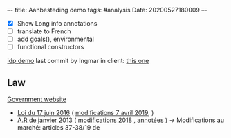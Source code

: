 –-
title: Aanbesteding demo
tags: #analysis
Date: 20200527180009
–-

- [x] Show Long info annotations
- [ ] translate to French
- [ ] add goals(), environmental
- [ ] functional constructors

[idp demo](http://idp.adaptiveplanet.com/)
last commit by Ingmar in client: [this one](https://gitlab.com/krr/autoconfig3/-/tree/db048a701f6ef6d66bd4b9f955607a4129b84501)

## Law
[Government website](https://www.publicprocurement.be/fr/marches-publics/reglementation)
* [Loi du 17 juin 2016](https://www.publicprocurement.be/fr/documents/loi-du-17-juin-2016) ( [modifications 7 avril 2019](https://www.publicprocurement.be/sites/default/files/documents/2016_06_17_loi_marches_publics_wet_overheidsopdrachten_v_2019.pdf), )
* [A.R de janvier 2013](https://www.publicprocurement.be/fr/documents/arrete-royal-du-14-janvier-2013) ( [modifications 2018](https://www.publicprocurement.be/sites/default/files/documents/regles_generales_algemene_uitvoeringsregels_v_2018_1.pdf) , [annotées](https://drive.google.com/drive/folders/1fQ-gNN77NH4HznMLdAQ9j7mi4IUpqdzT) ) → Modifications au marché: articles 37-38/19 de 




